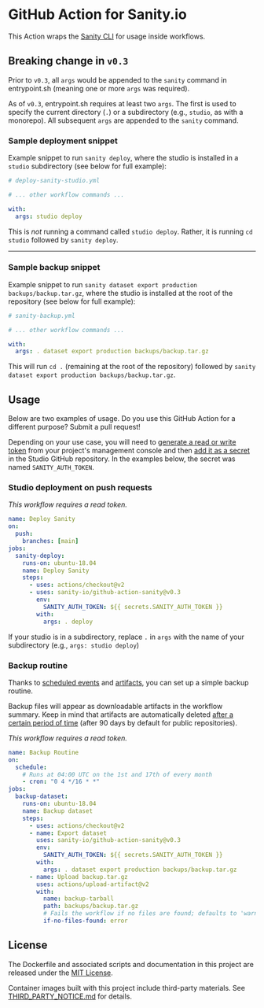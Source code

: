 # GitHub Action for Sanity.io

This Action wraps the [Sanity CLI](https://github.com/sanity-io/sanity) for usage inside workflows.

## Breaking change in `v0.3`

Prior to `v0.3`, all `args` would be appended to the `sanity` command in entrypoint.sh (meaning one or more `args` was required).

As of `v0.3`, entrypoint.sh requires at least two `args`. The first is used to specify the current directory (`.`) or a subdirectory (e.g., `studio`, as with a monorepo). All subsequent `args` are appended to the `sanity` command.

### Sample deployment snippet

Example snippet to run `sanity deploy`, where the studio is installed in a `studio` subdirectory (see below for full example):

```yaml
# deploy-sanity-studio.yml

# ... other workflow commands ...

with:
  args: studio deploy
```

This is _not_ running a command called `studio deploy`. Rather, it is running `cd studio` followed by `sanity deploy`.

---

### Sample backup snippet

Example snippet to run `sanity dataset export production backups/backup.tar.gz`, where the studio is installed at the root of the repository (see below for full example):

```yaml
# sanity-backup.yml

# ... other workflow commands ...

with:
  args: . dataset export production backups/backup.tar.gz
```

This will run `cd .` (remaining at the root of the repository) followed by `sanity dataset export production backups/backup.tar.gz`.

## Usage

Below are two examples of usage. Do you use this GitHub Action for a different purpose? Submit a pull request!

Depending on your use case, you will need to [generate a read or write token](https://www.sanity.io/docs/http-auth#4c21d7b829fe) from your project's management console and then [add it as a secret](https://docs.github.com/en/actions/security-guides/encrypted-secrets#creating-encrypted-secrets-for-a-repository) in the Studio GitHub repository. In the examples below, the secret was named `SANITY_AUTH_TOKEN`.

### Studio deployment on push requests

_This workflow requires a read token._

```yaml
name: Deploy Sanity
on:
  push:
    branches: [main]
jobs:
  sanity-deploy:
    runs-on: ubuntu-18.04
    name: Deploy Sanity
    steps:
      - uses: actions/checkout@v2
      - uses: sanity-io/github-action-sanity@v0.3
        env:
          SANITY_AUTH_TOKEN: ${{ secrets.SANITY_AUTH_TOKEN }}
        with:
          args: . deploy
```

If your studio is in a subdirectory, replace `.` in `args` with the name of your subdirectory (e.g., `args: studio deploy`)

### Backup routine

Thanks to [scheduled events](https://docs.github.com/en/actions/using-workflows/events-that-trigger-workflows#schedule) and [artifacts](https://docs.github.com/en/actions/advanced-guides/storing-workflow-data-as-artifacts), you can set up a simple backup routine.

Backup files will appear as downloadable artifacts in the workflow summary. Keep in mind that artifacts are automatically deleted [after a certain period of time](https://docs.github.com/en/actions/learn-github-actions/usage-limits-billing-and-administration#artifact-and-log-retention-policy) (after 90 days by default for public repositories).

_This workflow requires a read token._

```yaml
name: Backup Routine
on:
  schedule:
    # Runs at 04:00 UTC on the 1st and 17th of every month
    - cron: "0 4 */16 * *"
jobs:
  backup-dataset:
    runs-on: ubuntu-18.04
    name: Backup dataset
    steps:
      - uses: actions/checkout@v2
      - name: Export dataset
        uses: sanity-io/github-action-sanity@v0.3
        env:
          SANITY_AUTH_TOKEN: ${{ secrets.SANITY_AUTH_TOKEN }}
        with:
          args: . dataset export production backups/backup.tar.gz
      - name: Upload backup.tar.gz
        uses: actions/upload-artifact@v2
        with:
          name: backup-tarball
          path: backups/backup.tar.gz
          # Fails the workflow if no files are found; defaults to 'warn'
          if-no-files-found: error
```

## License

The Dockerfile and associated scripts and documentation in this project are released under the [MIT License](LICENSE).

Container images built with this project include third-party materials. See [THIRD_PARTY_NOTICE.md](THIRD_PARTY_NOTICE.md) for details.
